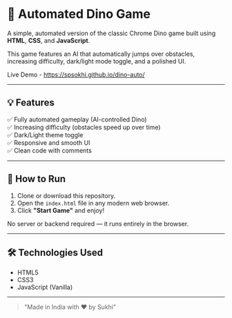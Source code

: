 # 🦖 Automated Dino Game

A simple, automated version of the classic Chrome Dino game built using **HTML**, **CSS**, and **JavaScript**.

This game features an AI that automatically jumps over obstacles, increasing difficulty, dark/light mode toggle, and a polished UI.

Live Demo - https://spsokhi.github.io/dino-auto/

---

## 💡 Features

✅ Fully automated gameplay (AI-controlled Dino)  
✅ Increasing difficulty (obstacles speed up over time)  
✅ Dark/Light theme toggle  
✅ Responsive and smooth UI  
✅ Clean code with comments  

---

## 🚀 How to Run

1. Clone or download this repository.
2. Open the `index.html` file in any modern web browser.
3. Click **"Start Game"** and enjoy!

No server or backend required — it runs entirely in the browser.

---

## 🛠 Technologies Used

- HTML5
- CSS3
- JavaScript (Vanilla)

---

> "Made in India with ❤️ by Sukhi"

